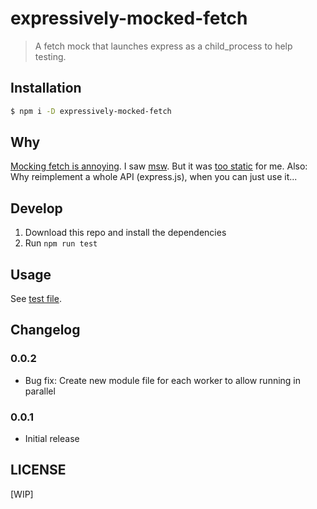 # expressively-mocked-fetch

> A fetch mock that launches express as a child_process to help testing.

## Installation

```bash
$ npm i -D expressively-mocked-fetch
```

## Why

[Mocking fetch is annoying](https://kentcdodds.com/blog/stop-mocking-fetch).  I
saw [msw](https://github.com/mswjs/msw). But it was [too
static](https://github.com/mswjs/msw/issues/287) for me. Also: Why reimplement
a whole API (express.js), when you can just use it...

## Develop

1. Download this repo and install the dependencies
2. Run `npm run test`

## Usage

See [test file](./test/index.test.js).

## Changelog

### 0.0.2

- Bug fix: Create new module file for each worker to allow running in parallel

### 0.0.1

- Initial release

## LICENSE

[WIP]

